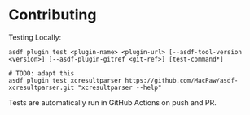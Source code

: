 # Contributing

Testing Locally:

```shell
asdf plugin test <plugin-name> <plugin-url> [--asdf-tool-version <version>] [--asdf-plugin-gitref <git-ref>] [test-command*]

# TODO: adapt this
asdf plugin test xcresultparser https://github.com/MacPaw/asdf-xcresultparser.git "xcresultparser --help"
```

Tests are automatically run in GitHub Actions on push and PR.
